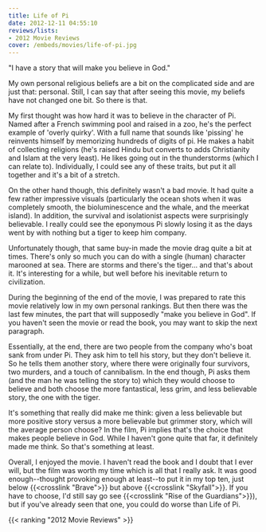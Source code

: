 ```yaml
---
title: Life of Pi
date: 2012-12-11 04:55:10
reviews/lists:
- 2012 Movie Reviews
cover: /embeds/movies/life-of-pi.jpg
---
```

 "I have a story that will make you believe in God."

<!--more-->

My own personal religious beliefs are a bit on the complicated side and are just that: personal. Still, I can say that after seeing this movie, my beliefs have not changed one bit. So there is that.

My first thought was how hard it was to believe in the character of Pi. Named after a French swimming pool and raised in a zoo, he's the perfect example of 'overly quirky'. With a full name that sounds like 'pissing' he reinvents himself by memorizing hundreds of digits of pi. He makes a habit of collecting religions (he's raised Hindu but converts to adds Christianity and Islam at the very least). He likes going out in the thunderstorms (which I can relate to). Individually, I could see any of these traits, but put it all together and it's a bit of a stretch.

On the other hand though, this definitely wasn't a bad movie. It had quite a few rather impressive visuals (particularly the ocean shots when it was completely smooth, the bioluminescence and the whale, and the meerkat island). In addition, the survival and isolationist aspects were surprisingly believable. I really could see the eponymous Pi slowly losing it as the days went by with nothing but a tiger to keep him company.

Unfortunately though, that same buy-in made the movie drag quite a bit at times. There's only so much you can do with a single (human) character marooned at sea. There are storms and there's the tiger... and that's about it. It's interesting for a while, but well before his inevitable return to civilization.

During the beginning of the end of the movie, I was prepared to rate this movie relatively low in my own personal rankings. But then there was the last few minutes, the part that will supposedly "make you believe in God". If you haven't seen the movie or read the book, you may want to skip the next paragraph.

Essentially, at the end, there are two people from the company who's boat sank from under Pi. They ask him to tell his story, but they don't believe it. So he tells them another story, where there were originally four survivors, two murders, and a touch of cannibalism. In the end though, Pi asks them (and the man he was telling the story to) which they would choose to believe and both choose the more fantastical, less grim, and less believable story, the one with the tiger.

It's something that really did make me think: given a less believable but more positive story versus a more believable but grimmer story, which will the average person choose? In the film, Pi implies that's the choice that makes people believe in God. While I haven't gone quite that far, it definitely made me think. So that's something at least.

Overall, I enjoyed the movie. I haven't read the book and I doubt that I ever will, but the film was worth my time which is all that I really ask. It was good enough--thought provoking enough at least--to put it in my top ten, just below {{<crosslink "Brave">}} but above {{<crosslink "Skyfall">}}. If you have to choose, I'd still say go see {{<crosslink "Rise of the Guardians">}}), but if you've already seen that one, you could do worse than Life of Pi.

{{< ranking "2012 Movie Reviews" >}}